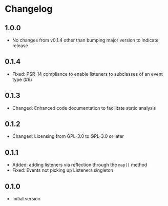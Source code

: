 # Changelog

## 1.0.0

- No changes from v0.1.4 other than bumping major version to indicate
  release

## 0.1.4

- Fixed: PSR-14 compliance to enable listeners to subclasses of an event
  type (#6)

## 0.1.3

- Changed: Enhanced code documentation to facilitate static analysis

## 0.1.2

- Changed: Licensing from GPL-3.0 to GPL-3.0 or later

## 0.1.1

- Added: adding listeners via reflection through the `map()` method
- Fixed: Events not picking up Listeners singleton

## 0.1.0

- Initial version
